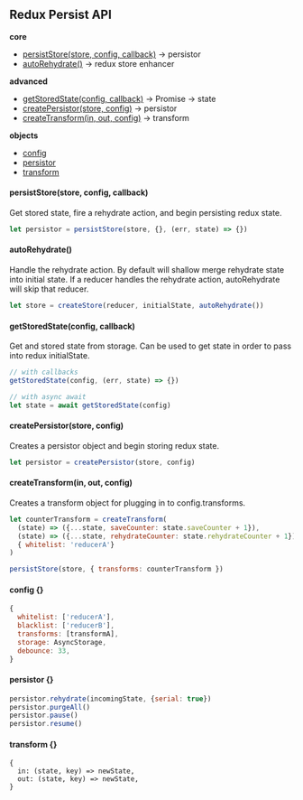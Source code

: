 ## Redux Persist API
**core**
- [persistStore(store, config, callback)](#persiststorestore-config-callback) -> persistor
- [autoRehydrate()](#autorehydrate) -> redux store enhancer  
  
**advanced**
- [getStoredState(config, callback)](#getstoredstateconfig-callback) -> Promise -> state
- [createPersistor(store, config)](#createpersistorstore-config) -> persistor
- [createTransform(in, out, config)](#createtransformin-out-config) -> transform  
  
**objects**
- [config](#config)
- [persistor](#persistor)
- [transform](#transform)

#### persistStore(store, config, callback)
Get stored state, fire a rehydrate action, and begin persisting redux state.
```js
let persistor = persistStore(store, {}, (err, state) => {})
```
#### autoRehydrate()
Handle the rehydrate action. By default will shallow merge rehydrate state into initial state. If a reducer handles the rehydrate action, autoRehydrate will skip that reducer.
```js
let store = createStore(reducer, initialState, autoRehydrate())
```

#### getStoredState(config, callback)
Get and stored state from storage. Can be used to get state in order to pass into redux initialState.
```js
// with callbacks
getStoredState(config, (err, state) => {})

// with async await
let state = await getStoredState(config)
```

#### createPersistor(store, config)
Creates a persistor object and begin storing redux state.
```js
let persistor = createPersistor(store, config)
```

#### createTransform(in, out, config)
Creates a transform object for plugging in to config.transforms.
```js
let counterTransform = createTransform(
  (state) => ({...state, saveCounter: state.saveCounter + 1}),
  (state) => ({...state, rehydrateCounter: state.rehydrateCounter + 1}),
  { whitelist: 'reducerA'}
)

persistStore(store, { transforms: counterTransform })
```

#### config {}
```js
{
  whitelist: ['reducerA'],
  blacklist: ['reducerB'],
  transforms: [transformA],
  storage: AsyncStorage,
  debounce: 33,
}
```

#### persistor {}
```js
persistor.rehydrate(incomingState, {serial: true})
persistor.purgeAll()
persistor.pause()
persistor.resume()
```

#### transform {}
```
{
  in: (state, key) => newState,
  out: (state, key) => newState,
}
```
